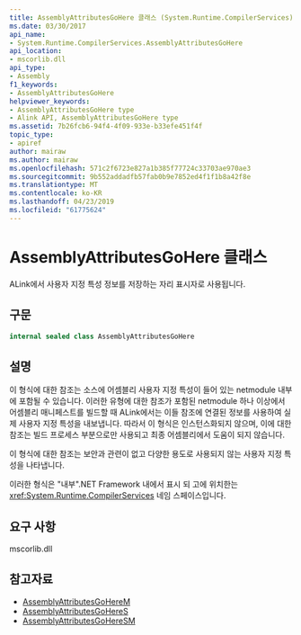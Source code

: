 ```yaml
---
title: AssemblyAttributesGoHere 클래스 (System.Runtime.CompilerServices)
ms.date: 03/30/2017
api_name:
- System.Runtime.CompilerServices.AssemblyAttributesGoHere
api_location:
- mscorlib.dll
api_type:
- Assembly
f1_keywords:
- AssemblyAttributesGoHere
helpviewer_keywords:
- AssemblyAttributesGoHere type
- Alink API, AssemblyAttributesGoHere type
ms.assetid: 7b26fcb6-94f4-4f09-933e-b33efe451f4f
topic_type:
- apiref
author: mairaw
ms.author: mairaw
ms.openlocfilehash: 571c2f6723e827a1b385f77724c33703ae970ae3
ms.sourcegitcommit: 9b552addadfb57fab0b9e7852ed4f1f1b8a42f8e
ms.translationtype: MT
ms.contentlocale: ko-KR
ms.lasthandoff: 04/23/2019
ms.locfileid: "61775624"
---
```

# <a name="assemblyattributesgohere-class"></a>AssemblyAttributesGoHere 클래스

ALink에서 사용자 지정 특성 정보를 저장하는 자리 표시자로 사용됩니다.

## <a name="syntax"></a>구문

```csharp
internal sealed class AssemblyAttributesGoHere
```

## <a name="remarks"></a>설명

이 형식에 대한 참조는 소스에 어셈블리 사용자 지정 특성이 들어 있는 netmodule 내부에 포함될 수 있습니다. 이러한 유형에 대한 참조가 포함된 netmodule 하나 이상에서 어셈블리 매니페스트를 빌드할 때 ALink에서는 이들 참조에 연결된 정보를 사용하여 실제 사용자 지정 특성을 내보냅니다. 따라서 이 형식은 인스턴스화되지 않으며, 이에 대한 참조는 빌드 프로세스 부분으로만 사용되고 최종 어셈블리에서 도움이 되지 않습니다.

이 형식에 대한 참조는 보안과 관련이 없고 다양한 용도로 사용되지 않는 사용자 지정 특성을 나타냅니다.

이러한 형식은 "내부".NET Framework 내에서 표시 되 고에 위치한는 <xref:System.Runtime.CompilerServices> 네임 스페이스입니다.

## <a name="requirements"></a>요구 사항

mscorlib.dll

## <a name="see-also"></a>참고자료

- [AssemblyAttributesGoHereM](assemblyattributesgoherem.md)
- [AssemblyAttributesGoHereS](assemblyattributesgoheres.md)
- [AssemblyAttributesGoHereSM](assemblyattributesgoheresm.md)
